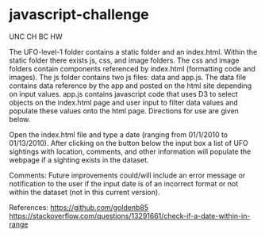 # javascript-challenge
UNC CH BC HW

The UFO-level-1 folder contains a static folder and an index.html. Within the static folder there exists js, css,
and image folders. The css and image folders contain components referenced by index.html (formatting code and images).
The js folder contains two js files: data and app.js. The data file contains data reference by the app and posted on
the html site depending on input values. app.js contains javascript code that uses D3 to select objects on the index.html
page and user input to filter data values and populate these values onto the html page. Directions for use are given below.

Open the index.html file and type a date (ranging from 01/1/2010 to 01/13/2010). After clicking on the button below
the input box a list of UFO sightings with location, comments, and other information will populate the webpage if a sighting
exists in the dataset. 

Comments: Future improvements could/will include an error message or notification to the user if the input date is 
of an incorrect format or not within the dataset (not in this current version).

References: 
https://github.com/goldenb85
https://stackoverflow.com/questions/13291661/check-if-a-date-within-in-range